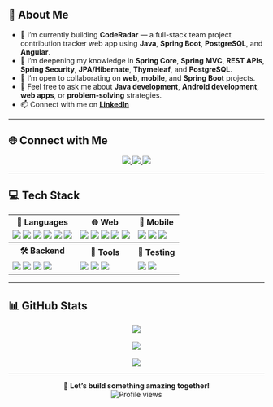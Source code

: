 <!--- PREVIOUS VERSION STARTS FROM HERE 
## Hi there! I am Abdinahmen 👋 
[![GitHub Streak](https://streak-stats.demolab.com/?user=Abdirahman-ai&theme=dark)](https://git.io/streak-stats)


**Abdirahman-ai/Abdirahman-ai** is a ✨ _special_ ✨ repository because its `README.md` (this file) appears on your GitHub profile.
 
Here are some ideas to get you started:

- 🔭 I’m currently working on ...
- 🌱 I’m currently learning ...
- 👯 I’m looking to collaborate on ... 
- 🤔 I’m looking for help with ...
- 💬 Ask me about ... 
- 📫 How to reach me: ...   
- 😄 Pronouns ...  
- ⚡ Fun fact ... 
PREVIOUS VERSION ENDS HERE 
--> 
## 💫 About Me
- 🔭 I’m currently building **CodeRadar** — a full-stack team project contribution tracker web app using **Java**, **Spring Boot**, **PostgreSQL**, and **Angular**.  
- 🌱 I’m deepening my knowledge in **Spring Core**, **Spring MVC**, **REST APIs**, **Spring Security**, **JPA/Hibernate**, **Thymeleaf**, and **PostgreSQL**.  
- 👯 I’m open to collaborating on **web**, **mobile**, and **Spring Boot** projects.  
- 💬 Feel free to ask me about **Java development**, **Android development**, **web apps**, or **problem-solving** strategies.  
- 📫 Connect with me on [**LinkedIn**](https://www.linkedin.com/in/abdinahmen-a3a4941a5/)

<!-- - ⚡ Fun fact: **I love solving LeetCode problems and exploring new tech stacks!** -->

---

## 🌐 Connect with Me
<p align="center">
  <a href="https://www.linkedin.com/in/abdi-m-a3a4941a5/">
    <img src="https://img.shields.io/badge/LinkedIn-%230077B5.svg?style=for-the-badge&logo=linkedin&logoColor=white" />
  </a>
  <a href="mailto:abdinahmen@gmail.com">
    <img src="https://img.shields.io/badge/Gmail-%23D14836.svg?style=for-the-badge&logo=gmail&logoColor=white" />
  </a>
  <a href="https://github.com/abdirahman-ai">
    <img src="https://img.shields.io/badge/GitHub-%23121011.svg?style=for-the-badge&logo=github&logoColor=white" />
  </a>
</p>

---

## 💻 Tech Stack
<table>
  <tr>
    <th>🚀 Languages</th>
    <th>🌐 Web</th>
    <th>📱 Mobile</th>
  </tr>
  <tr>
    <td>
      <img src="https://img.shields.io/badge/Java-%23ED8B00.svg?style=for-the-badge&logo=openjdk&logoColor=white"/>
      <img src="https://img.shields.io/badge/C++-%2300599C.svg?style=for-the-badge&logo=c%2B%2B&logoColor=white"/>
      <img src="https://img.shields.io/badge/C-%2300599C.svg?style=for-the-badge&logo=c&logoColor=white"/>
      <img src="https://img.shields.io/badge/Python-3670A0?style=for-the-badge&logo=python&logoColor=ffdd54"/>
      <img src="https://img.shields.io/badge/TypeScript-%23007ACC.svg?style=for-the-badge&logo=typescript&logoColor=white"/>
      <img src="https://img.shields.io/badge/OCaml-%23E98407.svg?style=for-the-badge&logo=ocaml&logoColor=white"/>
    </td>
    <td>
      <img src="https://img.shields.io/badge/HTML5-%23E34F26.svg?style=for-the-badge&logo=html5&logoColor=white"/>
      <img src="https://img.shields.io/badge/CSS3-%231572B6.svg?style=for-the-badge&logo=css3&logoColor=white"/>
      <img src="https://img.shields.io/badge/JavaScript-%23323330.svg?style=for-the-badge&logo=javascript&logoColor=%23F7DF1E"/>
      <img src="https://img.shields.io/badge/React-%2320232a.svg?style=for-the-badge&logo=react&logoColor=%2361DAFB"/>
      <img src="https://img.shields.io/badge/Thymeleaf-%23005C88.svg?style=for-the-badge&logo=thymeleaf&logoColor=white"/>
    </td>
    <td>
      <img src="https://img.shields.io/badge/Kotlin-%237F52FF.svg?style=for-the-badge&logo=kotlin&logoColor=white"/>
      <img src="https://img.shields.io/badge/Android-%2300f.svg?style=for-the-badge&logo=android&logoColor=white"/>
      <img src="https://img.shields.io/badge/Jetpack-%236DB33F.svg?style=for-the-badge&logo=android&logoColor=white"/>
    </td>
  </tr>
  <tr>
    <th>🛠 Backend</th>
    <th>🔧 Tools</th>
    <th>🧪 Testing</th>
  </tr>
  <tr>
    <td>
      <img src="https://img.shields.io/badge/Spring Boot-%236DB33F.svg?style=for-the-badge&logo=spring&logoColor=white"/>
      <img src="https://img.shields.io/badge/Hibernate-%23007ACC.svg?style=for-the-badge&logo=hibernate&logoColor=white"/>
      <img src="https://img.shields.io/badge/PostgreSQL-%23316192.svg?style=for-the-badge&logo=postgresql&logoColor=white"/>
      <img src="https://img.shields.io/badge/MySQL-%2300f.svg?style=for-the-badge&logo=mysql&logoColor=white"/>
    </td>
    <td>
      <img src="https://img.shields.io/badge/Git-%23F05033.svg?style=for-the-badge&logo=git&logoColor=white"/>
      <img src="https://img.shields.io/badge/GitHub-%23121011.svg?style=for-the-badge&logo=github&logoColor=white"/>
      <img src="https://img.shields.io/badge/LaTeX-%23008080.svg?style=for-the-badge&logo=latex&logoColor=white"/>
    </td>
    <td>
      <img src="https://img.shields.io/badge/JUnit-%2325A162.svg?style=for-the-badge&logo=junit&logoColor=white"/>
      <img src="https://img.shields.io/badge/Mockito-%236DB33F.svg?style=for-the-badge&logo=mockito&logoColor=white"/>
    </td>
  </tr>
</table>

---

## 📊 GitHub Stats
<p align="center">
  <img src="https://streak-stats.demolab.com?user=abdirahman-ai&theme=tokyonight_duo&hide_border=true&date_format=j%20M%5B%20Y%5D&timezone=America/Chicago" />
  <br><br>
  <img src="https://github-readme-activity-graph.vercel.app/graph?username=abdirahman-ai&theme=tokyo-night&hide_border=true" />
  <br><br>
  <img src="https://github-readme-stats.vercel.app/api?username=abdirahman-ai&show_icons=true&theme=tokyonight&hide_border=true"/>
</p>

---

<p align="center">
  🚀 <strong>Let’s build something amazing together!</strong><br>
  <img src="https://visitor-badge.laobi.icu/badge?page_id=abdirahman-ai" alt="Profile views">
</p>


<!-- Proudly created with GPRM ( https://gprm.itsvg.in ) -->
